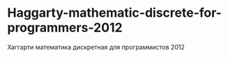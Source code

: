# Haggarty-mathematic-discrete-for-programmers-2012
Хаггарти математика дискретная для программистов 2012
